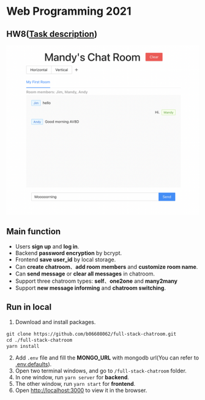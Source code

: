 # Web Programming 2021

## HW8([Task description](https://github.com/b06608062/full-stack-chatroom/blob/master/hw8.pdf))
![This is an image](https://github.com/b06608062/full-stack-chatroom/blob/master/demo_image/截圖%202022-03-25%20下午8.57.04.png)

## Main function
* Users **sign up** and **log in**.
* Backend **password encryption** by bcrypt.
* Frontend **save user_id** by local storage.
* Can **create chatroom**、**add room members** and **customize room name**.
* Can **send message** or **clear all messages** in chatroom.
* Support three chatroom types: **self**、**one2one** and **many2many**
* Support **new message informing** and **chatroom switching**.

## Run in local
1. Download and install packages.
```
git clone https://github.com/b06608062/full-stack-chatroom.git
cd ./full-stack-chatroom
yarn install
```
2. Add `.env` file and fill the **MONGO_URL** with mongodb url(You can refer to [.env.defaults](https://github.com/b06608062/full-stack-chatroom/blob/master/backend/.env.defaults)).
4. Open two terminal windows, and go to `/full-stack-chatroom` folder.
5. In one window, run `yarn server` for **backend**.
6. The other window, run `yarn start` for **frontend**.
7. Open [http://localhost:3000](http://localhost:3000) to view it in the browser.
